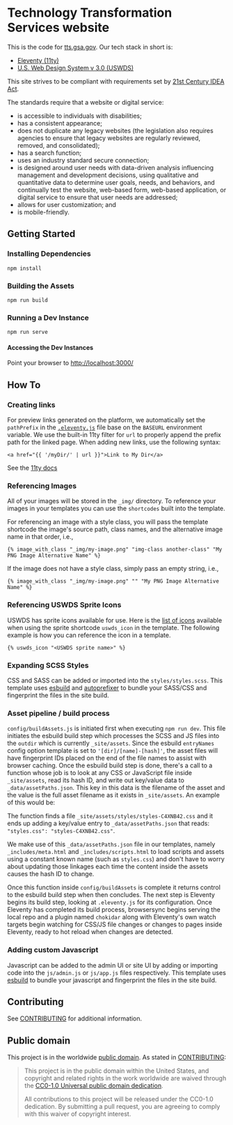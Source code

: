 # Technology Transformation Services website

This is the code for [tts.gsa.gov](https://tts.gsa.gov/).
Our tech stack in short is:

- [Eleventy (11ty)](https://www.11ty.dev/)
- [U.S. Web Design System v 3.0 (USWDS)](https://designsystem.digital.gov/)

This site strives to be compliant with requirements set by
[21st Century IDEA Act](https://www.meritalk.com/articles/senate-passes-idea-act/).

The standards require that a website or digital service:

- is accessible to individuals with disabilities;
- has a consistent appearance;
- does not duplicate any legacy websites (the legislation also requires
  agencies to ensure that legacy websites are regularly reviewed, removed,
  and consolidated);
- has a search function;
- uses an industry standard secure connection;
- is designed around user needs with data-driven analysis influencing
  management and development decisions, using qualitative and quantitative
  data to determine user goals, needs, and behaviors, and continually
  test the website, web-based form, web-based application, or digital
  service to ensure that user needs are addressed;
- allows for user customization; and
- is mobile-friendly.

## Getting Started

### Installing Dependencies

`npm install`

### Building the Assets

`npm run build`

### Running a Dev Instance

`npm run serve`

#### Accessing the Dev Instances

Point your browser to [http://localhost:3000/](http://localhost:3000/)

## How To

### Creating links

For preview links generated on the platform, we automatically set the
`pathPrefix` in the [`.eleventy.js`](./.eleventy.js) file base on the
`BASEURL` environment variable. We use the built-in 11ty filter for
`url` to properly append the prefix path for the linked page.
When adding new links, use the following syntax:

```liquid
<a href="{{ '/myDir/' | url }}">Link to My Dir</a>
```

See the [11ty docs](https://www.11ty.dev/docs/filters/url/)

### Referencing Images

All of your images will be stored in the `_img/` directory. To reference your
images in your templates you can use the `shortcodes` built into the template.

For referencing an image with a style class, you will pass the template
shortcode the image's source path, class names, and the alternative image name in
that order, i.e.,

```NJK
{% image_with_class "_img/my-image.png" "img-class another-class" "My PNG Image Alternative Name" %}
```

If the image does not have a style class, simply pass an empty string, i.e.,
```NJK
{% image_with_class "_img/my-image.png" "" "My PNG Image Alternative Name" %}
```

### Referencing USWDS Sprite Icons

USWDS has sprite icons available for use. Here is the
[list of icons](https://designsystem.digital.gov/components/icon/)
available when using the sprite shortcode `uswds_icon` in the template.
The following example is how you can reference the icon in a template.

```NJK
{% uswds_icon "<USWDS sprite name>" %}
```

### Expanding SCSS Styles

CSS and SASS can be added or imported into the `styles/styles.scss`.
This template uses [esbuild](https://esbuild.github.io/) and
[autoprefixer](https://github.com/postcss/autoprefixer) to bundle
your SASS/CSS and fingerprint the files in the site build.

### Asset pipeline / build process

`config/buildAssets.js` is initiated first when executing `npm run dev`.
This file initiates the esbuild build step which processes the SCSS and
JS files into the `outdir` which is currently `_site/assets`. Since
the esbuild `entryNames` config option template is set to
`'[dir]/[name]-[hash]'`, the asset files will have fingerprint IDs placed
on the end of the file names to assist with browser caching. Once the
esbuild build step is done, there's a call to a function whose job is
to look at any CSS or JavaScript file inside `_site/assets`, read its
hash ID, and write out key/value data to `_data/assetPaths.json`.
This key in this data is the filename of the asset and the value is the
full asset filename as it exists in `_site/assets`. An example of this would
be:

The function finds a file `_site/assets/styles/styles-C4XNB42.css`
and it ends up adding a key/value entry to `_data/assetPaths.json`
that reads: `"styles.css": "styles-C4XNB42.css"`.

We make use of this `_data/assetPaths.json` file in our templates,
namely `_includes/meta.html` and `_includes/scripts.html` to load
scripts and assets using a constant known name (such as `styles.css`)
and don't have to worry about updating those linkages each time the
content inside the assets causes the hash ID to change.

Once this function inside `config/buildAssets` is complete it returns
control to the esbuild build step when then concludes. The next step
is Eleventy begins its build step, looking at `.eleventy.js` for its
configuration. Once Eleventy has completed its build process, browsersync
begins serving the local repo and a plugin named `chokidar` along with
Eleventy's own watch targets begin watching for CSS/JS file changes or
changes to pages inside Eleventy, ready to hot reload when changes are
detected.

### Adding custom Javascript

Javascript can be added to the admin UI or site UI by adding or importing
code into the `js/admin.js` or `js/app.js` files respectively. This
template uses [esbuild](https://esbuild.github.io/) to bundle your
javascript and fingerprint the files in the site build.

## Contributing

See [CONTRIBUTING](CONTRIBUTING.md) for additional information.

## Public domain

This project is in the worldwide [public domain](LICENSE.md).
As stated in [CONTRIBUTING](CONTRIBUTING.md):

> This project is in the public domain within the United States,
> and copyright and related rights in the work worldwide are waived
> through the
> [CC0-1.0 Universal public domain dedication](https://creativecommons.org/publicdomain/zero/1.0/).
>
> All contributions to this project will be released under the
> CC0-1.0 dedication. By submitting a pull request, you are
> agreeing to comply with this waiver of copyright interest.
